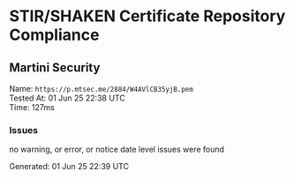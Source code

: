 # STIR/SHAKEN Certificate Repository Compliance

## Martini Security

Name: `https://p.mtsec.me/2884/W4AVlCB35yjB.pem`\
Tested At: 01 Jun 25 22:38 UTC\
Time: 127ms

### Issues

no warning, or error, or notice date level issues were found

Generated: 01 Jun 25 22:39 UTC